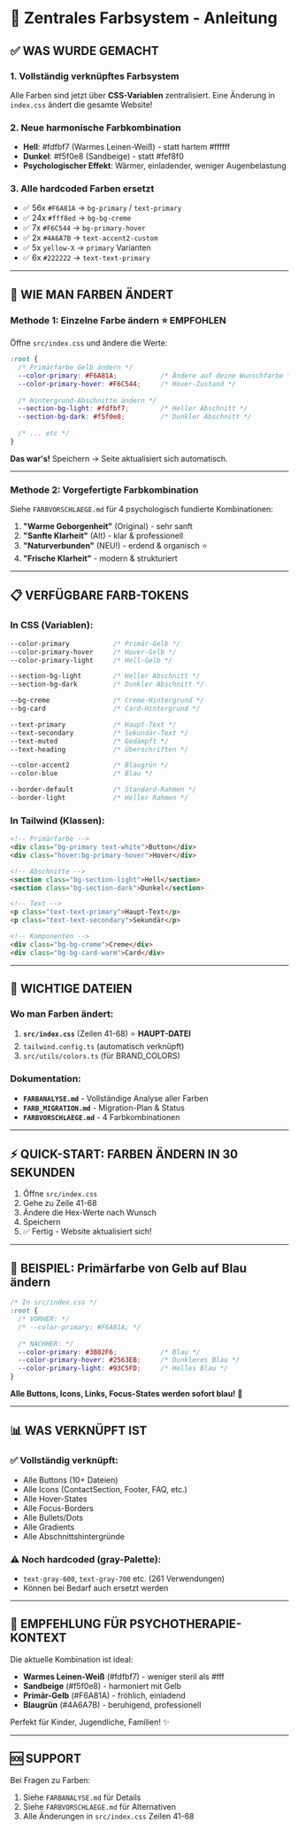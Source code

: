 # 🎨 Zentrales Farbsystem - Anleitung

## ✅ WAS WURDE GEMACHT

### 1. **Vollständig verknüpftes Farbsystem**
Alle Farben sind jetzt über **CSS-Variablen** zentralisiert. Eine Änderung in `index.css` ändert die gesamte Website!

### 2. **Neue harmonische Farbkombination** 
- **Hell**: #fdfbf7 (Warmes Leinen-Weiß) - statt hartem #ffffff
- **Dunkel**: #f5f0e8 (Sandbeige) - statt #fef8f0
- **Psychologischer Effekt**: Wärmer, einladender, weniger Augenbelastung

### 3. **Alle hardcoded Farben ersetzt**
- ✅ 56x `#F6A81A` → `bg-primary` / `text-primary`
- ✅ 24x `#fff8ed` → `bg-bg-creme`
- ✅ 7x `#F6C544` → `bg-primary-hover`
- ✅ 2x `#4A6A7B` → `text-accent2-custom`
- ✅ 5x `yellow-X` → `primary` Varianten
- ✅ 6x `#222222` → `text-text-primary`

---

## 🔧 WIE MAN FARBEN ÄNDERT

### **Methode 1: Einzelne Farbe ändern** ⭐ EMPFOHLEN

Öffne `src/index.css` und ändere die Werte:

```css
:root {
  /* Primärfarbe Gelb ändern */
  --color-primary: #F6A81A;           /* Ändere auf deine Wunschfarbe */
  --color-primary-hover: #F6C544;     /* Hover-Zustand */
  
  /* Hintergrund-Abschnitte ändern */
  --section-bg-light: #fdfbf7;        /* Heller Abschnitt */
  --section-bg-dark: #f5f0e8;         /* Dunkler Abschnitt */
  
  /* ... etc */
}
```

**Das war's!** Speichern → Seite aktualisiert sich automatisch.

---

### **Methode 2: Vorgefertigte Farbkombination**

Siehe `FARBVORSCHLAEGE.md` für 4 psychologisch fundierte Kombinationen:

1. **"Warme Geborgenheit"** (Original) - sehr sanft
2. **"Sanfte Klarheit"** (Alt) - klar & professionell  
3. **"Naturverbunden"** (NEU!) - erdend & organisch ⭐
4. **"Frische Klarheit"** - modern & strukturiert

---

## 📋 VERFÜGBARE FARB-TOKENS

### In CSS (Variablen):
```css
--color-primary           /* Primär-Gelb */
--color-primary-hover     /* Hover-Gelb */
--color-primary-light     /* Hell-Gelb */

--section-bg-light        /* Heller Abschnitt */
--section-bg-dark         /* Dunkler Abschnitt */

--bg-creme                /* Creme-Hintergrund */
--bg-card                 /* Card-Hintergrund */

--text-primary            /* Haupt-Text */
--text-secondary          /* Sekundär-Text */
--text-muted              /* Gedämpft */
--text-heading            /* Überschriften */

--color-accent2           /* Blaugrün */
--color-blue              /* Blau */

--border-default          /* Standard-Rahmen */
--border-light            /* Heller Rahmen */
```

### In Tailwind (Klassen):
```html
<!-- Primärfarbe -->
<div class="bg-primary text-white">Button</div>
<div class="hover:bg-primary-hover">Hover</div>

<!-- Abschnitte -->
<section class="bg-section-light">Hell</section>
<section class="bg-section-dark">Dunkel</section>

<!-- Text -->
<p class="text-text-primary">Haupt-Text</p>
<p class="text-text-secondary">Sekundär</p>

<!-- Komponenten -->
<div class="bg-bg-creme">Creme</div>
<div class="bg-bg-card-warm">Card</div>
```

---

## 🎯 WICHTIGE DATEIEN

### Wo man Farben ändert:
1. **`src/index.css`** (Zeilen 41-68) ⭐ **HAUPT-DATEI**
2. `tailwind.config.ts` (automatisch verknüpft)
3. `src/utils/colors.ts` (für BRAND_COLORS)

### Dokumentation:
- **`FARBANALYSE.md`** - Vollständige Analyse aller Farben
- **`FARB_MIGRATION.md`** - Migration-Plan & Status
- **`FARBVORSCHLAEGE.md`** - 4 Farbkombinationen

---

## ⚡ QUICK-START: FARBEN ÄNDERN IN 30 SEKUNDEN

1. Öffne `src/index.css`
2. Gehe zu Zeile 41-68
3. Ändere die Hex-Werte nach Wunsch
4. Speichern
5. ✅ Fertig - Website aktualisiert sich!

---

## 🔄 BEISPIEL: Primärfarbe von Gelb auf Blau ändern

```css
/* In src/index.css */
:root {
  /* VORHER: */
  /* --color-primary: #F6A81A; */
  
  /* NACHHER: */
  --color-primary: #3B82F6;           /* Blau */
  --color-primary-hover: #2563EB;     /* Dunkleres Blau */
  --color-primary-light: #93C5FD;     /* Helles Blau */
}
```

**Alle Buttons, Icons, Links, Focus-States werden sofort blau!** 🔵

---

## 📊 WAS VERKNÜPFT IST

### ✅ Vollständig verknüpft:
- Alle Buttons (10+ Dateien)
- Alle Icons (ContactSection, Footer, FAQ, etc.)
- Alle Hover-States
- Alle Focus-Borders
- Alle Bullets/Dots
- Alle Gradients
- Alle Abschnittshintergründe

### ⚠️ Noch hardcoded (gray-Palette):
- `text-gray-600`, `text-gray-700` etc. (261 Verwendungen)
- Können bei Bedarf auch ersetzt werden

---

## 🎨 EMPFEHLUNG FÜR PSYCHOTHERAPIE-KONTEXT

Die aktuelle Kombination ist ideal:
- **Warmes Leinen-Weiß** (#fdfbf7) - weniger steril als #fff
- **Sandbeige** (#f5f0e8) - harmoniert mit Gelb
- **Primär-Gelb** (#F6A81A) - fröhlich, einladend
- **Blaugrün** (#4A6A7B) - beruhigend, professionell

Perfekt für Kinder, Jugendliche, Familien! ✨

---

## 🆘 SUPPORT

Bei Fragen zu Farben:
1. Siehe `FARBANALYSE.md` für Details
2. Siehe `FARBVORSCHLAEGE.md` für Alternativen
3. Alle Änderungen in `src/index.css` Zeilen 41-68

